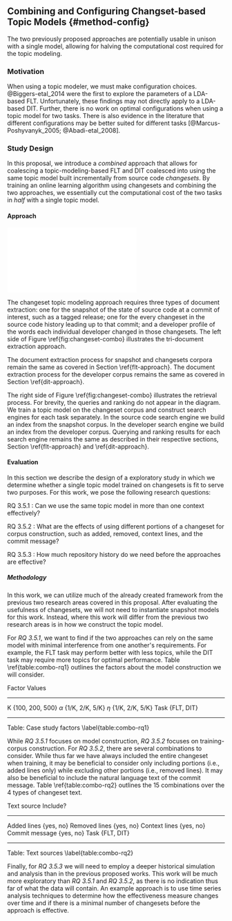 ## Combining and Configuring Changset-based Topic Models {#method-config}

The two previously proposed approaches are potentially usable in unison with
a single model, allowing for halving the computational cost required for the
topic modeling.

### Motivation

When using a topic modeler, we must make configuration choices.
@Biggers-etal_2014 were the first to explore the parameters of a LDA-based FLT.
Unfortunately, these findings may not directly apply to a LDA-based DIT.
Further, there is no work on optimal configurations when using a topic model
for two tasks.  There is also evidence in the literature that different
configurations may be better suited for different tasks
[@Marcus-Poshyvanyk_2005; @Abadi-etal_2008].

### Study Design

In this proposal, we introduce a *combined* approach that allows for coalescing
a topic-modeling-based FLT and DIT coalesced into using the same topic model
built incrementally from source code *changesets*.  By training an online
learning algorithm using changesets and combining the two approaches, we
essentially cut the computational cost of the two tasks in *half* with a single
topic model.

#### Approach

![Combining changeset-based feature location and developer identifiation
\label{fig:changeset-combo}](figures/changeset-combo.pdf)

The changeset topic modeling approach requires three types of document
extraction: one for the snapshot of the state of source code at a commit of
interest, such as a tagged release; one for the every changeset in the source
code history leading up to that commit; and a developer profile of the words
each individual developer changed in those changesets.  The left side of Figure
\ref{fig:changeset-combo} illustrates the tri-document extraction approach.

The document extraction process for snapshot and changesets corpora remain the
same as covered in Section \ref{flt-approach}.  The document extraction process
for the developer corpus remains the same as covered in Section
\ref{dit-approach}.

The right side of Figure \ref{fig:changeset-combo} illustrates the retrieval
process.  For brevity, the queries and ranking do not appear in the diagram.
We train a topic model on the changeset corpus and construct search engines for
each task separately.  In the source code search engine we build an index from
the snapshot corpus.  In the developer search engine we build an index from the
developer corpus.  Querying and ranking results for each search engine remains
the same as described in their respective sections, Section \ref{flt-approach}
and \ref{dit-approach}.

#### Evaluation

In this section we describe the design of a exploratory study in which we
determine whether a single topic model trained on changesets is fit to serve
two purposes.  For this work, we pose the following research questions:

RQ 3.5.1
:   Can we use the same topic model in more than one context effectively?

RQ 3.5.2
:   What are the effects of using different portions of a changeset for corpus
construction, such as added, removed, context lines, and the commit message?

RQ 3.5.3
:   How much repository history do we need before the approaches are effective?


##### Methodology

In this work, we can utilize much of the already created framework from the
previous two research areas covered in this proposal.  After evaluating the
usefulness of changesets, we will not need to instantiate snapshot models for
this work.  Instead, where this work will differ from the previous two research
areas is in how we construct the topic model.

For *RQ 3.5.1*, we want to find if the two approaches can rely on the same
model with minimal interference from one another's requirements.  For example,
the FLT task may perform better with less topics, while the DIT task may
require more topics for optimal performance.  Table \ref{table:combo-rq1}
outlines the factors about the model construction we will consider.

Factor      Values
---------   ------
K           {100, 200, 500}
$\alpha$    {1/K, 2/K, 5/K}
$\eta$      {1/K, 2/K, 5/K}
Task        {FLT, DIT}
---------   ------

Table: Case study factors \label{table:combo-rq1}


While *RQ 3.5.1* focuses on model construction, *RQ 3.5.2* focuses on
training-corpus construction.  For *RQ 3.5.2*, there are several combinations
to consider.  While thus far we have always included the entire changeset when
training, it may be beneficial to consider only including portions (i.e., added
lines only) while excluding other portions (i.e., removed lines).  It may also
be beneficial to include the natural language text of the commit message.
Table \ref{table:combo-rq2} outlines the 15 combinations over the 4 types of
changeset text.

Text source     Include?
--------------  ---------
Added lines     {yes, no}
Removed lines   {yes, no}
Context lines   {yes, no}
Commit message  {yes, no}
Task            {FLT, DIT}
--------------  ---------

Table: Text sources \label{table:combo-rq2}

Finally, for *RQ 3.5.3* we will need to employ a deeper historical simulation
and analysis than in the previous proposed works.  This work will be much more
exploratory than *RQ 3.5.1* and *RQ 3.5.2*, as there is no indication thus far
of what the data will contain.  An example approach is to use time series
analysis techniques to determine how the effectiveness measure changes over
time and if there is a minimal number of changesets before the approach is
effective.
